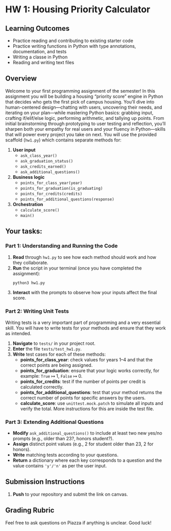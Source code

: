 # HW 1: Housing Priority Calculator

## Learning Outcomes

- Practice reading and contributing to existing starter code
- Practice writing functions in Python with type annotations, documentation, and tests
- Writing a classe in Python
- Reading and writing text files

## Overview

Welcome to your first programming assignment of the semester! In this assignment you will be building a housing “priority score” engine in Python that decides who gets the first pick of campus housing.  You’ll dive into human-centered design—chatting with users, uncovering their needs, and iterating on your plan—while mastering Python basics: grabbing input, crafting if/elif/else logic, performing arithmetic, and tallying up points. From initial brainstorming through prototyping to user testing and reflection, you’ll sharpen both your empathy for real users and your fluency in Python—skills that will power every project you take on next. You will use the provided scaffold (`hw1.py`) which contains separate methods for:

1. **User input**
   * `ask_class_year()`
   * `ask_graduation_status()`
   * `ask_credits_earned()`
   * `ask_additional_questions()`
2. **Business logic**
   * `points_for_class_year(year)`
   * `points_for_graduation(is_graduating)`
   * `points_for_credits(credits)`
   * `points_for_additional_questions(response)`
3. **Orchestration**
   * `calculate_score()`
   * `main()`

## Your tasks:

### Part 1: Understanding and Running the Code

1. **Read** through `hw1.py` to see how each method should work and how they collaborate.
2. **Run** the script in your terminal (once you have completed the assignment):
   ```bash
   python3 hw1.py
   ```
3. **Interact** with the prompts to observe how your inputs affect the final score.

### Part 2: Writing Unit Tests

Writing tests is a very important part of programming and a very essential skill. You will have to write tests for your methods and ensure that they work as intended.

1. **Navigate** to `tests/` in your project root.
2. **Enter** the file `tests/test_hw1.py`.
3. **Write** test cases for each of these methods:
   * **points_for_class_year**: check values for years 1–4 and that the correct points are being assigned.
   * **points_for_graduation**: ensure that your logic works correctly, for example: `True` ↦ 1, `False` ↦ 0.
   * **points_for_credits**: test if the number of points per credit is calculated correctly.
   * **points_for_additional_questions**: test that your method returns the correct number of points for specific answers by the users.
   * **calculate_score**: use `unittest.mock.patch` to simulate all inputs and verify the total. More instructions for this are inside the test file.



### Part 3: Extending Additional Questions

* **Modify** `ask_additional_questions()` to include at least two new yes/no prompts (e.g., older than 23?, honors student?).
* **Assign** distinct point values (e.g., 2 for student older than 23, 2 for honors).
* **Write** matching tests according to your questions.
* **Return** a dictionary where each key corresponds to a question and the value contains `'y'/'n'` as per the user input.

## Submission Instructions

1. **Push** to your repository and submit the link on canvas.

## Grading Rubric


Feel free to ask questions on Piazza if anything is unclear. Good luck!
